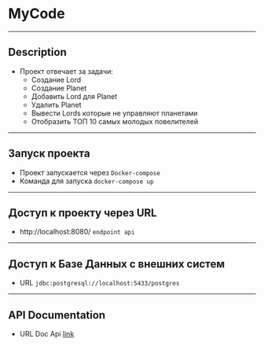 # MyCode

---

## Description

- Проект отвечает за задачи:
  - Создание Lord
  - Создание Planet
  - Добавить Lord для Planet
  - Удалить Planet
  - Вывести Lords которые не управляют планетами
  - Отобразить ТОП 10 самых молодых повелителей 

---

## Запуск проекта

  - Проект запускается через `Docker-compose`
  - Команда для запуска `docker-compose up`

---

## Доступ к проекту через URL

  - http://localhost:8080/ `endpoint api`

---

## Доступ к Базе Данных с внешних систем
    
  - URL `jdbc:postgresql://localhost:5433/postgres`

---
  
## API Documentation

- URL Doc Api [link](http://localhost:8080/swagger-ui.html)




